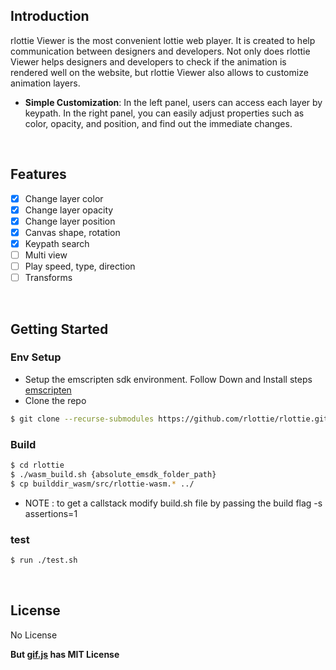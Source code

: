 ## Introduction
rlottie Viewer is the most convenient lottie web player. It is created to help communication between designers and developers. Not only does rlottie Viewer helps designers and developers to check if the animation is rendered well on the website, but rlottie Viewer also allows to customize animation layers.

- **Simple Customization**: In the left panel, users can access each layer by keypath. In the right panel, you can easily adjust properties such as color, opacity, and position, and find out the immediate changes.
<br>

## Features
- [x] Change layer color
- [x] Change layer opacity
- [x] Change layer position
- [x] Canvas shape, rotation
- [x] Keypath search
- [ ] Multi view
- [ ] Play speed, type, direction
- [ ] Transforms

<br>

## Getting Started
### Env Setup

- Setup the emscripten sdk environment. Follow  Down and Install steps [emscripten](https://emscripten.org/docs/getting_started/downloads.html)
- Clone the repo
```bash
$ git clone --recurse-submodules https://github.com/rlottie/rlottie.github.io.git
```

### Build
```bash
$ cd rlottie
$ ./wasm_build.sh {absolute_emsdk_folder_path}
$ cp builddir_wasm/src/rlottie-wasm.* ../
```
- NOTE : to get a callstack modify build.sh file by passing the build flag -s assertions=1


### test
```bash
$ run ./test.sh
```

<br>

## License

No License

**But [gif.js](https://github.com/jnordberg/gif.js) has MIT License**

